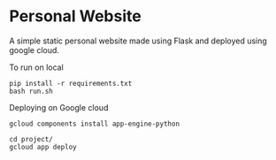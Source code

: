 # Personal Website

A simple static personal website made using Flask and deployed using google cloud.

To run on local
```
pip install -r requirements.txt
bash run.sh
```

Deploying on Google cloud
```
gcloud components install app-engine-python
```

```
cd project/
gcloud app deploy
```
